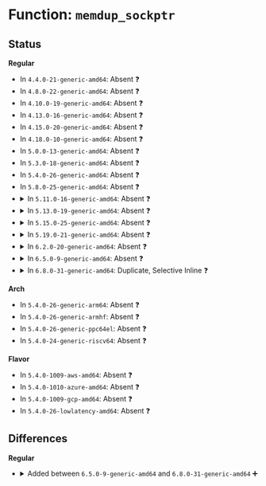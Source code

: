 # Function: <code>memdup_sockptr</code>

## Status
<b>Regular</b>
<ul>
<li>
In <code>4.4.0-21-generic-amd64</code>: Absent ❓
</li>
<li>
In <code>4.8.0-22-generic-amd64</code>: Absent ❓
</li>
<li>
In <code>4.10.0-19-generic-amd64</code>: Absent ❓
</li>
<li>
In <code>4.13.0-16-generic-amd64</code>: Absent ❓
</li>
<li>
In <code>4.15.0-20-generic-amd64</code>: Absent ❓
</li>
<li>
In <code>4.18.0-10-generic-amd64</code>: Absent ❓
</li>
<li>
In <code>5.0.0-13-generic-amd64</code>: Absent ❓
</li>
<li>
In <code>5.3.0-18-generic-amd64</code>: Absent ❓
</li>
<li>
In <code>5.4.0-26-generic-amd64</code>: Absent ❓
</li>
<li>
In <code>5.8.0-25-generic-amd64</code>: Absent ❓
</li>
<li>
<details>
<summary>In <code>5.11.0-16-generic-amd64</code>: Absent ❓</summary>

```json
{
  "name": "memdup_sockptr",
  "collision_type": "Static Duplication",
  "inline_type": "Full",
  "funcs": [
    {
      "addr": 18446744071590035598,
      "name": "memdup_sockptr",
      "external": false,
      "loc": "include/linux/sockptr.h:67",
      "file": "net/ipv4/ip_sockglue.c",
      "inline": "declared, inlined",
      "caller_inline": [],
      "caller_func": []
    },
    {
      "addr": 18446744071590535788,
      "name": "memdup_sockptr",
      "external": false,
      "loc": "include/linux/sockptr.h:67",
      "file": "net/xfrm/xfrm_state.c",
      "inline": "declared, inlined",
      "caller_inline": [
        "net/xfrm/xfrm_state.c:xfrm_user_policy"
      ],
      "caller_func": []
    },
    {
      "addr": 18446744071590772252,
      "name": "memdup_sockptr",
      "external": false,
      "loc": "include/linux/sockptr.h:67",
      "file": "net/ipv6/ipv6_sockglue.c",
      "inline": "declared, inlined",
      "caller_inline": [
        "net/ipv6/ipv6_sockglue.c:ipv6_set_opt_hdr"
      ],
      "caller_func": []
    }
  ],
  "symbols": []
}
```
</details>
</li>
<li>
<details>
<summary>In <code>5.13.0-19-generic-amd64</code>: Absent ❓</summary>

```json
{
  "name": "memdup_sockptr",
  "collision_type": "Static Duplication",
  "inline_type": "Full",
  "funcs": [
    {
      "addr": 18446744071589950340,
      "name": "memdup_sockptr",
      "external": false,
      "loc": "include/linux/sockptr.h:67",
      "file": "net/ipv4/ip_sockglue.c",
      "inline": "declared, inlined",
      "caller_inline": [],
      "caller_func": []
    },
    {
      "addr": 18446744071590460940,
      "name": "memdup_sockptr",
      "external": false,
      "loc": "include/linux/sockptr.h:67",
      "file": "net/xfrm/xfrm_state.c",
      "inline": "declared, inlined",
      "caller_inline": [
        "net/xfrm/xfrm_state.c:xfrm_user_policy"
      ],
      "caller_func": []
    },
    {
      "addr": 18446744071590699264,
      "name": "memdup_sockptr",
      "external": false,
      "loc": "include/linux/sockptr.h:67",
      "file": "net/ipv6/ipv6_sockglue.c",
      "inline": "declared, inlined",
      "caller_inline": [
        "net/ipv6/ipv6_sockglue.c:ipv6_set_opt_hdr"
      ],
      "caller_func": []
    }
  ],
  "symbols": []
}
```
</details>
</li>
<li>
<details>
<summary>In <code>5.15.0-25-generic-amd64</code>: Absent ❓</summary>

```json
{
  "name": "memdup_sockptr",
  "collision_type": "Static Duplication",
  "inline_type": "Full",
  "funcs": [
    {
      "addr": 18446744071590717467,
      "name": "memdup_sockptr",
      "external": false,
      "loc": "include/linux/sockptr.h:67",
      "file": "net/ipv4/ip_sockglue.c",
      "inline": "declared, inlined",
      "caller_inline": [],
      "caller_func": []
    },
    {
      "addr": 18446744071591264012,
      "name": "memdup_sockptr",
      "external": false,
      "loc": "include/linux/sockptr.h:67",
      "file": "net/xfrm/xfrm_state.c",
      "inline": "declared, inlined",
      "caller_inline": [
        "net/xfrm/xfrm_state.c:xfrm_user_policy"
      ],
      "caller_func": []
    },
    {
      "addr": 18446744071591515193,
      "name": "memdup_sockptr",
      "external": false,
      "loc": "include/linux/sockptr.h:67",
      "file": "net/ipv6/ipv6_sockglue.c",
      "inline": "declared, inlined",
      "caller_inline": [
        "net/ipv6/ipv6_sockglue.c:ipv6_set_opt_hdr"
      ],
      "caller_func": []
    }
  ],
  "symbols": []
}
```
</details>
</li>
<li>
<details>
<summary>In <code>5.19.0-21-generic-amd64</code>: Absent ❓</summary>

```json
{
  "name": "memdup_sockptr",
  "collision_type": "Static Duplication",
  "inline_type": "Full",
  "funcs": [
    {
      "addr": 18446744071592348716,
      "name": "memdup_sockptr",
      "external": false,
      "loc": "include/linux/sockptr.h:67",
      "file": "net/ipv4/ip_sockglue.c",
      "inline": "declared, inlined",
      "caller_inline": [],
      "caller_func": []
    },
    {
      "addr": 18446744071592930784,
      "name": "memdup_sockptr",
      "external": false,
      "loc": "include/linux/sockptr.h:67",
      "file": "net/xfrm/xfrm_state.c",
      "inline": "declared, inlined",
      "caller_inline": [
        "net/xfrm/xfrm_state.c:xfrm_user_policy"
      ],
      "caller_func": []
    },
    {
      "addr": 18446744071593200694,
      "name": "memdup_sockptr",
      "external": false,
      "loc": "include/linux/sockptr.h:67",
      "file": "net/ipv6/ipv6_sockglue.c",
      "inline": "declared, inlined",
      "caller_inline": [
        "net/ipv6/ipv6_sockglue.c:ipv6_set_opt_hdr"
      ],
      "caller_func": []
    }
  ],
  "symbols": []
}
```
</details>
</li>
<li>
<details>
<summary>In <code>6.2.0-20-generic-amd64</code>: Absent ❓</summary>

```json
{
  "name": "memdup_sockptr",
  "collision_type": "Static Duplication",
  "inline_type": "Full",
  "funcs": [
    {
      "addr": 18446744071594184764,
      "name": "memdup_sockptr",
      "external": false,
      "loc": "include/linux/sockptr.h:72",
      "file": "net/ipv4/ip_sockglue.c",
      "inline": "declared, inlined",
      "caller_inline": [
        "net/ipv4/ip_sockglue.c:do_ip_setsockopt",
        "net/ipv4/ip_sockglue.c:do_ip_setsockopt"
      ],
      "caller_func": []
    },
    {
      "addr": 18446744071594813152,
      "name": "memdup_sockptr",
      "external": false,
      "loc": "include/linux/sockptr.h:72",
      "file": "net/xfrm/xfrm_state.c",
      "inline": "declared, inlined",
      "caller_inline": [
        "net/xfrm/xfrm_state.c:xfrm_user_policy"
      ],
      "caller_func": []
    },
    {
      "addr": 18446744071595101401,
      "name": "memdup_sockptr",
      "external": false,
      "loc": "include/linux/sockptr.h:72",
      "file": "net/ipv6/ipv6_sockglue.c",
      "inline": "declared, inlined",
      "caller_inline": [
        "net/ipv6/ipv6_sockglue.c:do_ipv6_setsockopt",
        "net/ipv6/ipv6_sockglue.c:ipv6_set_opt_hdr"
      ],
      "caller_func": []
    }
  ],
  "symbols": []
}
```
</details>
</li>
<li>
<details>
<summary>In <code>6.5.0-9-generic-amd64</code>: Absent ❓</summary>

```json
{
  "name": "memdup_sockptr",
  "collision_type": "Static Duplication",
  "inline_type": "Full",
  "funcs": [
    {
      "addr": 18446744071594571781,
      "name": "memdup_sockptr",
      "external": false,
      "loc": "include/linux/sockptr.h:72",
      "file": "net/ipv4/ip_sockglue.c",
      "inline": "declared, inlined",
      "caller_inline": [
        "net/ipv4/ip_sockglue.c:do_ip_setsockopt",
        "net/ipv4/ip_sockglue.c:do_ip_setsockopt"
      ],
      "caller_func": []
    },
    {
      "addr": 18446744071595204864,
      "name": "memdup_sockptr",
      "external": false,
      "loc": "include/linux/sockptr.h:72",
      "file": "net/xfrm/xfrm_state.c",
      "inline": "declared, inlined",
      "caller_inline": [
        "net/xfrm/xfrm_state.c:xfrm_user_policy"
      ],
      "caller_func": []
    },
    {
      "addr": 18446744071595495500,
      "name": "memdup_sockptr",
      "external": false,
      "loc": "include/linux/sockptr.h:72",
      "file": "net/ipv6/ipv6_sockglue.c",
      "inline": "declared, inlined",
      "caller_inline": [
        "net/ipv6/ipv6_sockglue.c:do_ipv6_setsockopt",
        "net/ipv6/ipv6_sockglue.c:ipv6_set_opt_hdr"
      ],
      "caller_func": []
    }
  ],
  "symbols": []
}
```
</details>
</li>
<li>
<details>
<summary>In <code>6.8.0-31-generic-amd64</code>: Duplicate, Selective Inline ❓</summary>

```c
void * memdup_sockptr(sockptr_t src, size_t len)
```

```json
{
  "name": "memdup_sockptr",
  "collision_type": "Static Duplication",
  "inline_type": "Selective",
  "funcs": [
    {
      "addr": 18446744071595366000,
      "name": "memdup_sockptr",
      "external": false,
      "loc": "include/linux/sockptr.h:95",
      "file": "net/ipv4/ip_sockglue.c",
      "inline": "declared, inlined",
      "caller_inline": [
        "net/ipv4/ip_sockglue.c:ip_set_mcast_msfilter"
      ],
      "caller_func": [
        "net/ipv4/ip_sockglue.c:do_ip_setsockopt"
      ]
    },
    {
      "addr": 18446744071596045408,
      "name": "memdup_sockptr",
      "external": false,
      "loc": "include/linux/sockptr.h:95",
      "file": "net/xfrm/xfrm_state.c",
      "inline": "declared, inlined",
      "caller_inline": [
        "net/xfrm/xfrm_state.c:xfrm_user_policy"
      ],
      "caller_func": []
    },
    {
      "addr": 18446744071596334229,
      "name": "memdup_sockptr",
      "external": false,
      "loc": "include/linux/sockptr.h:95",
      "file": "net/ipv6/ipv6_sockglue.c",
      "inline": "declared, inlined",
      "caller_inline": [
        "net/ipv6/ipv6_sockglue.c:ipv6_set_opt_hdr",
        "net/ipv6/ipv6_sockglue.c:ipv6_set_mcast_msfilter"
      ],
      "caller_func": []
    }
  ],
  "symbols": [
    {
      "addr": 18446744071595365712,
      "name": "memdup_sockptr",
      "section": ".text",
      "bind": "STB_LOCAL",
      "size": 193
    }
  ]
}
```
</details>
</li>
</ul>
<b>Arch</b>
<ul>
<li>
In <code>5.4.0-26-generic-arm64</code>: Absent ❓
</li>
<li>
In <code>5.4.0-26-generic-armhf</code>: Absent ❓
</li>
<li>
In <code>5.4.0-26-generic-ppc64el</code>: Absent ❓
</li>
<li>
In <code>5.4.0-24-generic-riscv64</code>: Absent ❓
</li>
</ul>
<b>Flavor</b>
<ul>
<li>
In <code>5.4.0-1009-aws-amd64</code>: Absent ❓
</li>
<li>
In <code>5.4.0-1010-azure-amd64</code>: Absent ❓
</li>
<li>
In <code>5.4.0-1009-gcp-amd64</code>: Absent ❓
</li>
<li>
In <code>5.4.0-26-lowlatency-amd64</code>: Absent ❓
</li>
</ul>

## Differences
<b>Regular</b>
<ul>
<li>
<details>
<summary>Added between <code>6.5.0-9-generic-amd64</code> and <code>6.8.0-31-generic-amd64</code> ➕</summary>

```c
void * memdup_sockptr(sockptr_t src, size_t len)
```
</details>
</li>
</ul>
